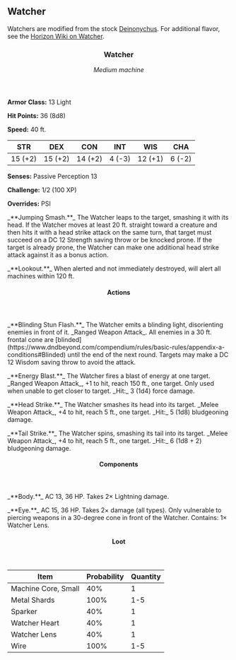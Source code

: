 <!-- +template machine watcher dnd5ecombat -->

## Watcher

Watchers are modified from the stock [Deinonychus](https://www.dndbeyond.com/monsters/deinonychus).
For additional flavor, see the [Horizon Wiki on Watcher](https://horizon.fandom.com/wiki/Watcher).

<div class="dnd5e-stat-block stat-block">
    <article>
    <header class="name-and-size">
        <h3 class="title"><span class="word" markdown="1">Watcher</span></h3>
        <p class="size-and-type"><em>Medium machine</em></p>
    </header>
    <section class="ac-hp-speed">
        <p class="ac"><strong>Armor Class:</strong> 13 Light</p>
        <p class="hp"><strong>Hit Points:</strong> 36 (8d8)</p>
        <p class="speed"><strong>Speed:</strong> 40 ft.</p>
    </section>
    <table class="stats">
        <thead>
            <tr>
                <th aria-label="Strength">STR</th>
                <th aria-label="Dexterity">DEX</th>
                <th aria-label="Constitution">CON</th>
                <th aria-label="Intelligence">INT</th>
                <th aria-label="Wisdom">WIS</th>
                <th aria-label="Charisma">CHA</th>
            </tr>
        </thead>
        <tbody>
            <tr>
                <td>15 (+2)</td>
                <td>15 (+2)</td>
                <td>14 (+2)</td>
                <td>4 (-3)</td>
                <td>12 (+1)</td>
                <td>6 (-2)</td>
            </tr>
        </tbody>
    </table>
    <section class="additional-stats">
        <!-- Damage Resistances and Immunities -->
        <p class="senses"><strong>Senses:</strong> Passive Perception 13</p>
        <p class="challenge"><strong>Challenge:</strong> 1/2 (100 XP)</p>
        <p class="overrides"><strong>Overrides:</strong> PSI</p>
    </section>
    <section class="non-attacks">
<p class="non-attack" markdown="1">
_**Jumping Smash.**_
The Watcher leaps to the target, smashing it with its head.
If the Watcher moves at least 20 ft. straight toward a creature and then hits it with a head strike attack on the same turn, that target must succeed on a DC 12 Strength saving throw or be knocked prone.
If the target is already prone, the Watcher can make one additional head strike attack against it as a bonus action.
</p>
<p class="non-attack" markdown="1">
_**Lookout.**_
When alerted and not immediately destroyed, will alert all machines within 120 ft.
</p>
    </section>
    <section class="actions">
        <header>
            <h4>Actions</h4>
        </header>
<p class="action" markdown="1">
_**Blinding Stun Flash.**_
The Watcher emits a blinding light, disorienting enemies in front of it.
_Ranged Weapon Attack_.
All enemies in a 30 ft. frontal cone are [blinded](https://www.dndbeyond.com/compendium/rules/basic-rules/appendix-a-conditions#Blinded) until the end of the next round.
Targets may make a DC 12 Wisdom saving throw to avoid the attack.
</p>
<p class="action" markdown="1">
_**Energy Blast.**_
The Watcher fires a blast of energy at one target.
_Ranged Weapon Attack_, +1 to hit, reach 150 ft., one target.
Only used when unable to get closer to target.
_Hit:_ 3 (1d4) force damage.
</p>
<p class="action" markdown="1">
_**Head Strike.**_
The Watcher smashes its head into its target.
_Melee Weapon Attack_, +4 to hit, reach 5 ft., one target.
_Hit:_ 5 (1d8) bludgeoning damage.
</p>
<p class="action" markdown="1">
_**Tail Strike.**_
The Watcher spins, smashing its tail into its target.
_Melee Weapon Attack_, +4 to hit, reach 5 ft., one target.
_Hit:_ 6 (1d8 + 2) bludgeoning damage.
</p>
    </section>
    <section class="components">
        <header>
            <h4>Components</h4>
        </header>
<p class="component" markdown="1">
_**Body.**_
AC 13, 36 HP.
Takes 2&times; Lightning damage.
</p>
<p class="component" markdown="1">
_**Eye.**_
AC 15, 36 HP.
Takes 2&times; damage (all types).
Only vulnerable to piercing weapons in a 30-degree cone in front of the Watcher.
Contains: 1&times; Watcher Lens.
</p>
    </section>
    <section class="loot-items">
        <header>
            <h4>Loot</h4>
        </header>
        <table class="loot-list">
            <thead>
                <tr>
                    <th>Item</th>
                    <th class="loot-percent">Probability</th>
                    <th class="loot-qty">Quantity</th>
                </tr>
            </thead>
            <tbody>
<tr><td class="loot-title">Machine Core, Small</td><td class="loot-percent">40%</td><td class="loot-qty">1</td></tr>
<tr><td class="loot-title">Metal Shards</td><td class="loot-percent">100%</td><td class="loot-qty">1-5</td></tr>
<tr><td class="loot-title">Sparker</td><td class="loot-percent">40%</td><td class="loot-qty">1</td></tr>
<tr><td class="loot-title">Watcher Heart</td><td class="loot-percent">40%</td><td class="loot-qty">1</td></tr>
<tr><td class="loot-title">Watcher Lens</td><td class="loot-percent">40%</td><td class="loot-qty">1</td></tr>
<tr><td class="loot-title">Wire</td><td class="loot-percent">100%</td><td class="loot-qty">1-5</td></tr>
            </tbody>
        </table>
    </section>
    </article>
</div>



<!-- -template machine watcher dnd5ecombat -->
